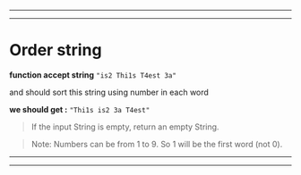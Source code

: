 ________________________________________________________
________________________________________________________
# Order string

**function accept string**
`"is2 Thi1s T4est 3a"`

and should sort this string using number in each word

**we should get :**
`"Thi1s is2 3a T4est"`

> If the input String is empty, return an empty String.

> Note: Numbers can be from 1 to 9. So 1 will be the first word (not 0).
________________________________________________________
________________________________________________________